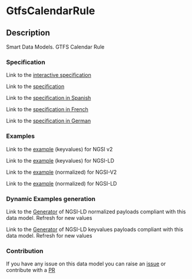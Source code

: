 # GtfsCalendarRule

## Description 

Smart Data Models. GTFS Calendar Rule
### Specification

Link to the [interactive specification](https://swagger.lab.fiware.org/?url=https://smart-data-models.github.io/dataModel.UrbanMobility/GtfsCalendarRule/swagger.yaml)

Link to the [specification](https://smart-data-models.github.io/dataModel.UrbanMobility/GtfsCalendarRule/doc/spec.md)

Link to the [specification in Spanish](https://smart-data-models.github.io/dataModel.UrbanMobility/GtfsCalendarRule/doc/spec_ES.md)

Link to the [specification in French](https://smart-data-models.github.io/dataModel.UrbanMobility/GtfsCalendarRule/doc/spec_FR.md)

Link to the [specification in German](https://smart-data-models.github.io/dataModel.UrbanMobility/GtfsCalendarRule/doc/spec_DE.md)
### Examples

Link to the [example](https://smart-data-models.github.io/dataModel.UrbanMobility/GtfsCalendarRule/examples/example.json) (keyvalues) for NGSI v2

Link to the [example](https://smart-data-models.github.io/dataModel.UrbanMobility/GtfsCalendarRule/examples/example.jsonld) (keyvalues) for NGSI-LD

Link to the [example](https://smart-data-models.github.io/dataModel.UrbanMobility/GtfsCalendarRule/examples/example-normalized.json) (normalized) for NGSI-V2

Link to the [example](https://smart-data-models.github.io/dataModel.UrbanMobility/GtfsCalendarRule/examples/example-normalized.jsonld) (normalized) for NGSI-LD
### Dynamic Examples generation

Link to the [Generator](https://smartdatamodels.org/extra/ngsi-ld_generator_v0.92.php?schemaUrl=https://raw.githubusercontent.com/smart-data-models/dataModel.UrbanMobility/master/GtfsCalendarRule/schema.json&email=info@smartdatamodels.org) of NGSI-LD normalized payloads compliant with this data model. Refresh for new values

Link to the [Generator](https://smartdatamodels.org/extra/ngsi-ld_generator_keyvalues_v0.92.php?schemaUrl=https://raw.githubusercontent.com/smart-data-models/dataModel.UrbanMobility/master/GtfsCalendarRule/schema.json&email=info@smartdatamodels.org) of NGSI-LD keyvalues payloads compliant with this data model. Refresh for new values
### Contribution

 If you have any issue on this data model you can raise an [issue](https://github.com/smart-data-models/dataModel.UrbanMobility/issues)  or contribute with a [PR](https://github.com/smart-data-models/dataModel.UrbanMobility/pulls)